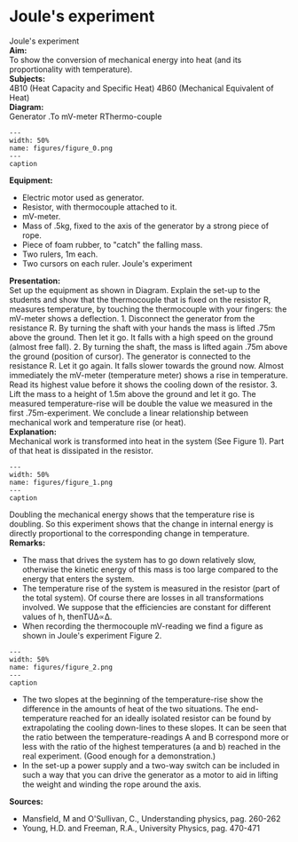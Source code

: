 # Joule's experiment 
 Joule's experiment   
<b> Aim: </b>  
 To show the conversion of mechanical energy into heat (and its proportionality with temperature).    
<b> Subjects: </b>  
 4B10 (Heat Capacity and Specific Heat) 4B60 (Mechanical Equivalent of Heat)   
<b> Diagram: </b>  
 Generator .To mV-meter RThermo-couple         
```{figure} figures/figure_0.png  
---  
width: 50%  
name: figures/figure_0.png  
---  
caption  
``` 
    
<b> Equipment: </b>  
 
 *  Electric motor used as generator. 
 *  Resistor, with thermocouple attached to it. 
 *  mV-meter. 
 *  Mass of .5kg, fixed to the axis of the generator by a strong piece of rope. 
 *  Piece of foam rubber, to "catch" the falling mass. 
 *  Two rulers, 1m each. 
 *  Two cursors on each ruler. Joule's experiment
    
<b> Presentation: </b>  
 Set up the equipment as shown in Diagram. Explain the set-up to the students and show that the thermocouple that is fixed on the resistor R, measures temperature, by touching the thermocouple with your fingers: the mV-meter shows a deflection. 1. Disconnect the generator from the resistance R. By turning the shaft with your hands the mass is lifted .75m above the ground. Then let it go.  It falls with a high speed on the ground (almost free fall). 2. By turning the shaft, the mass is lifted again .75m above the ground (position of cursor). The generator is connected to the resistance R. Let it go again. It falls slower towards the ground now. Almost immediately the mV-meter (temperature meter) shows a rise in temperature. Read its highest value before it shows the cooling down of the resistor. 3. Lift the mass to a height of 1.5m above the ground and let it go. The measured temperature-rise will be double the value we measured in the first .75m-experiment.  We conclude a linear relationship between mechanical work and temperature rise (or heat).   
<b> Explanation: </b>  
 Mechanical work is transformed into heat in the system (See Figure 1). Part of that heat is dissipated in the resistor.     
```{figure} figures/figure_1.png  
---  
width: 50%  
name: figures/figure_1.png  
---  
caption  
``` 
 Doubling the mechanical energy shows that the temperature rise is doubling. So this experiment shows that the change in internal energy is directly proportional to the corresponding change in temperature.    
<b> Remarks: </b>  
 
 *  The mass that drives the system has to go down relatively slow, otherwise the kinetic energy of this mass is too large compared to the energy that enters the system. 
 *  The temperature rise of the system is measured in the resistor (part of the total system). Of course there are losses in all transformations involved. We suppose that the efficiencies are constant for different values of h, thenTUΔ∝Δ. 
 *  When recording the thermocouple mV-reading we find a figure as shown in Joule's experiment Figure 2.     
```{figure} figures/figure_2.png  
---  
width: 50%  
name: figures/figure_2.png  
---  
caption  
``` 
 
 *  The two slopes at the beginning of the temperature-rise show the difference in the amounts of heat of the two situations. The end-temperature reached for an ideally isolated resistor can be found by extrapolating the cooling down-lines to these slopes. It can be seen that the ratio between the temperature-readings A and B correspond more or less with the ratio of the highest temperatures (a and b) reached in the real experiment. (Good enough for a demonstration.) 
 *  In the set-up a power supply and a two-way switch can be included in such a way that you can drive the generator as a motor to aid in lifting the weight and winding the rope around the axis.
   
<b> Sources: </b>  
 
 *  Mansfield, M and O'Sullivan, C., Understanding physics, pag. 260-262 
 *  Young, H.D. and Freeman, R.A., University Physics, pag. 470-471
  